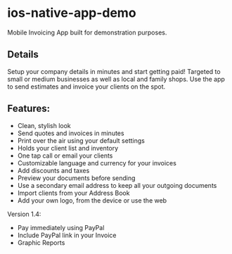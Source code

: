 # ios-native-app-demo
Mobile Invoicing App built for demonstration purposes.

Details
--
Setup your company details in minutes and start getting paid! Targeted to small or medium businesses as well as local and family shops. Use the app to send estimates and invoice your clients on the spot.

Features:
--
- Clean, stylish look
- Send quotes and invoices in minutes
- Print over the air using your default settings
- Holds your client list and inventory
- One tap call or email your clients
- Customizable language and currency for your invoices
- Add discounts and taxes
- Preview your documents before sending
- Use a secondary email address to keep all your outgoing documents
- Import clients from your Address Book
- Add your own logo, from the device or use the web

Version 1.4:
- Pay immediately using PayPal
- Include PayPal link in your Invoice
- Graphic Reports

